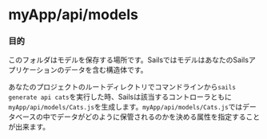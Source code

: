# myApp/api/models
### 目的
このフォルダはモデルを保存する場所です。SailsではモデルはあなたのSailsアプリケーションのデータを含む構造体です。

あなたのプロジェクトのルートディレクトリでコマンドラインから`sails generate api cats`を実行した時、Sailsは該当するコントローラともに`myApp/api/models/Cats.js`を生成します。`myApp/api/models/Cats.js`ではデータベースの中でデータがどのように保管されるのかを決める属性を指定することが出来ます。


<docmeta name="uniqueID" value="modelsmd956381">
<docmeta name="displayName" value="models">

